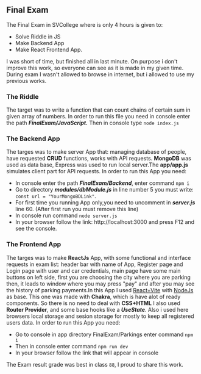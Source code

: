 ## Final Exam

The Final Exam in SVCollege where is only 4 hours is given to:
* Solve Riddle in JS
* Make Backend App
* Make React Frontend App.

I was short of time, but finished all in last minute.
On purpose i don't improve this work, so everyone can see as it is made in my given time.
During exam I wasn't allowed to browse in internet, but i allowed to use my previous works.

### The Riddle

The target was to write a function that can count chains of certain sum in given array of numbers.
In order to run this file you need in console enter the path ***FinalExam/JavaScript.***
Then in console type `node index.js`

### The Backend App

The targes was to make server App that: managing database of people, have requested **CRUD** functions, works with API requests.
**MongoDB** was used as data base, Express was used to run local server.The **app/app.js** simulates client part for API requests.
In order to run this App you need:
* In console enter the path ***FinalExam/Backend***, enter command `npm i`
* Go to directory ***modules/dbModule.js*** in line number 5 you must write: `const url = "YourMongoBDLink"`.
* For first time you running App only,you need to uncomment in ***server.js*** line 60. (After first run you must remove this line)
* In console run command `node server.js`
* In your browser follow the link: http://localhost:3000 and press F12 and see the console.

### The Frontend App

The targes was to make **ReactJs** App, with some functional and interface requests in exam list:
header bar with name of App, Register page and Login page with user and car credentials,
main page have some main buttons on left side, first you are choosing the city where you are
parking then, it leads to window where you may press "pay" and after you may see the history
of parking payments.In this App I used [React+Vite](https://vitejs.dev/guide/) with [NodeJs](https://nodejs.org/en/download/current) as base.
This one was made with **Chakra**, which is have alot of ready components.
So there is no need to deal with **CSS+HTML** I also used **Router Provider**, and some base hooks like a ***UseState***.
Also i used here browsers local storage and sesion storage for mostly to keep all registered users data.
In order to run this App you need:
* Go to console in app directory FinalExam/Parkings enter command `npm i`
* Then in console enter command `npm run dev`
* In your browser follow the link that will appear in console

The Exam result grade was best in class `88`, I proud to share this work.
